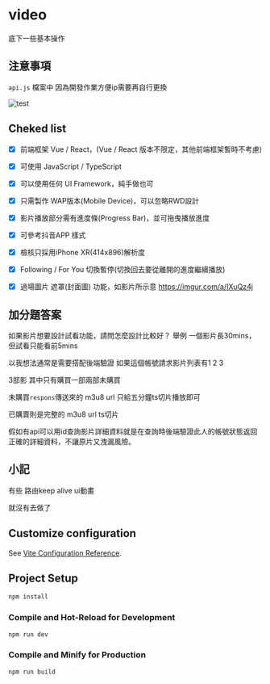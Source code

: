 # video

底下一些基本操作

## 注意事項
`api.js` 檔案中 因為開發作業方便ip需要再自行更換

![test](https://i.imgur.com/MVnRxcy.png)

## Cheked list

- [x] 前端框架 Vue / React，(Vue / React 版本不限定，其他前端框架暫時不考慮)

- [x] 可使用 JavaScript / TypeScript

- [x] 可以使用任何 UI Framework，純手做也可

- [x] 只需製作 WAP版本(Mobile Device)，可以忽略RWD設計

- [x] 影片播放部分需有進度條(Progress Bar)，並可拖曳播放進度

- [x] 可參考抖音APP 樣式

- [x] 檢核只採用iPhone XR(414x896)解析度

- [x] Following / For You 切換暫停(切換回去要從離開的進度繼續播放)

- [x] 過場圖片 遮罩(封面圖) 功能，如影片所示意 https://imgur.com/a/IXuQz4j


## 加分題答案 
如果影片想要設計試看功能，請問怎麼設計比較好？
舉例 一個影片長30mins，但試看只能看前5mins

以我想法通常是需要搭配後端驗證 如果這個帳號請求影片列表有1 2 3 

3部影 其中只有購買一部兩部未購買

未購買`respons`傳送來的 m3u8 url 只給五分鐘ts切片播放即可

已購賣則是完整的 m3u8 url ts切片

假如有api可以用id查詢影片詳細資料就是在查詢時後端驗證此人的帳號狀態返回正確的詳細資料，不讓原片又洩漏風險。


## 小記
有些 路由keep alive 
ui動畫

就沒有去做了
## Customize configuration

See [Vite Configuration Reference](https://vitejs.dev/config/).

## Project Setup

```sh
npm install
```

### Compile and Hot-Reload for Development

```sh
npm run dev
```

### Compile and Minify for Production

```sh
npm run build
```
